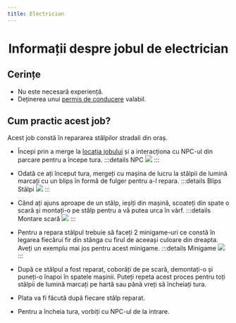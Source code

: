 ```yaml
---
title: Electrician
---
```


# <center>Informații despre jobul de electrician</center>

## Cerințe

- Nu este necesară experiență.
- Deținerea unui [permis de conducere](/general/scoala) valabil.

## Cum practic acest job?

Acest job constă în repararea stâlpilor stradali din oraș.

- Începi prin a merge la [locația jobului](locatii) și a interacționa cu NPC-ul din parcare pentru a începe tura.
:::details NPC
![](https://i.imgur.com/Plcuhzf.png)
:::

- Odată ce ați început tura, mergeți cu mașina de lucru la stâlpii de lumină marcați cu un blips în formă de fulger pentru a-l repara.
:::details Blips Stâlpi
![](https://i.imgur.com/Zx6zquN.png)
:::

- Când ați ajuns aproape de un stâlp, ieșiți din mașină, scoateți din spate o scară și montați-o pe stâlp pentru a vă putea urca în vârf.
:::details Montare scară
![](https://i.imgur.com/vCS1hvw.gif)
:::

- Pentru a repara stâlpul trebuie să faceți 2 minigame-uri ce constă în legarea fiecărui fir din stânga cu firul de aceeași culoare din dreapta. Aveți un exemplu mai jos pentru acest minigame.
:::details Minigame
![](https://i.imgur.com/8xSddWa.gif)
:::

- După ce stâlpul a fost reparat, coborâți de pe scară, demontați-o și puneți-o înapoi în spatele mașinii. Puteți repeta acest proces pentru toți stâlpii de lumină marcați pe hartă sau până vreți să încheiați tura.

- Plata va fi făcută după fiecare stâlp reparat.

- Pentru a încheia tura, vorbiți cu NPC-ul de la intrare.